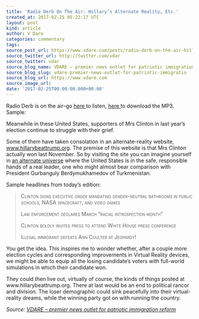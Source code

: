 ```yaml
---
title: 'Radio Derb On The Air: Hillary’s Alternate Reality, Etc.'
created_at: 2017-02-25 05:22:17 UTC
layout: post
kind: article
author: V Dare
categories: commentary
tags: 
source_post_url: https://www.vdare.com/posts/radio-derb-on-the-air-hillarys-alternate-reality-etc
source_twitter_url: http://twitter.com/vdar
source_twitter: vdar
source_blog_name: VDARE – premier news outlet for patriotic immigration reform
source_blog_slug: vdare-premier-news-outlet-for-patriotic-immigratio
source_blog_url: https://www.vdare.com
source_image_url: 
date: '2017-02-25T00:00:00.000+00:00'
---
```

<div class="pf-content"><p>Radio Derb is on the air&#8211;go <a href="http://www.vdare.com/radios/radio-derb-milo-and-me-cpac-purges-spencer-alan-colmes-rip-etc">here </a>to listen, <a href="https://s3-us-west-2.amazonaws.com/vdare-live/wp-content/uploads/2017/02/24234911/2017-02-24.mp3">here </a>to download the MP3. Sample:</p>
<p>Meanwhile in these United States, supporters of Mrs Clinton in last year&#8217;s election continue to struggle with their grief.</p>
<p>Some of them have taken consolation in an alternate-reality website, <a href="http://www.hillarybeattrump.org/">www.hillarybeattrump.org</a>. The premise of this website is that Mrs Clinton actually won last November. So by visiting the site you can imagine yourself in <a href="http://www.johnderbyshire.com/Reviews/Math/everett.html">an alternate universe</a> where the United States is in the safe, responsible hands of a real leader, one who might almost bear comparison with President Gurbanguly Berdymukhamedov of Turkmenistan.</p>
<p>Sample headlines from today&#8217;s edition:</p><!-- TAG START { player: "7518-804336-VDare - Outstream - Rev", owner: "ONE Video by AOL", for: "ONE Video by AOL" - BEINJS } --><div id="57966237cc52c74a5e1363c4" class="vdb_player vdb_57966237cc52c74a5e1363c456bcd17ce4b018167fea5539">    <script type="text/javascript" src="//delivery.vidible.tv/jsonp/pid=57966237cc52c74a5e1363c4/56bcd17ce4b018167fea5539_bein.js"></script></div><!-- TAG END { date: 07/25/16 } -->
<blockquote><p><span style="font-variant: small-caps;">Clinton signs executive order mandating gender-neutral bathrooms in public schools, NASA spacecraft, and video games</span></p>
<p><span style="font-variant: small-caps;">Law enforcement declares March &#8220;racial introspection month&#8221;</span></p>
<p><span style="font-variant: small-caps;">Clinton boldly invites press to attend White House press conference</span></p>
<p><span style="font-variant: small-caps;">Illegal immigrant defeats Ann Coulter at Jeopardy!</span></p></blockquote>
<p>You get the idea. This inspires me to wonder whether, after a couple more election cycles and corresponding improvements in Virtual Reality devices, we might be able to equip all the losing candidate&#8217;s voters with full-world simulations in which their candidate won.</p>
<p>They could then live out, virtually of course, the kinds of things posted at www.hillarybeattrump.org. There at last would be an end to political rancor and division. The loser demographic could sink peacefully into their virtual-reality dreams, while the winning party got on with running the country.</p>
</div><div class="">
    <i>Source: <a href="https://www.vdare.com">VDARE – premier news outlet for patriotic immigration reform</a></i>
</div>
